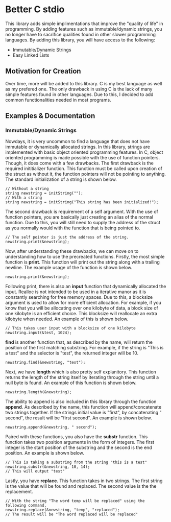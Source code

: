 # Better C stdio

This library adds simple implimentations that improve the "quality of life" in programming. By adding features such as immutable/dynamic strings, you no longer have to sacrifice qualities found in other slower programming languages. By adding this library, you will have access to the following:
- Immutable/Dynamic Strings
- Easy Linked Lists

  
## Motivation for Creation

Over time, more will be added to this library. C is my best language as well as my prefered one. The only drawback in using C is the lack of many simple features found in other languages. Due to this, I decided to add common functionalities needed in most programs.


## Examples & Documentation

### Immutable/Dynamic Strings

Nowdays, it is very uncommon to find a language that does not have immutable or dynamically allocated strings. In this library, strings are implemented with basic object oriented programming features. In C, object oriented programming is made possible with the use of function pointers. Though, it does come with a few drawbacks. 
The first drawback is the required inititializer function. This function must be called upon creation of the struct as without it, the function pointers will not be pointing to anything. The standard initialization of a string is shown below.
```
// Without a string
string newstring = initString("");
// With a string
string newstring = initString("This string has been initialized!");
```

The second drawback is requirement of a self argument. With the use of function pointers, you are basically just creating an alias of the normal function. Due to this, you will still need to supply the address of the struct as you normally would with the function that is being pointed to.
```
// The self pointer is just the address of the string.
newstring.print(&newstring);
```

Now, after understanding these drawbacks, we can move on to understanding how to use the precreated functions. Firstly, the most simple function is **print**. This function will print out the string along with a trailing newline. The example usage of the function is shown below.
```
newstring.print(&newstring);
```

Following print, there is also an **input** function that dynamically allocated the input. Realloc is not intended to be used in a iterative manor as it is constantly searching for free memory spaces. Due to this, a blocksize argument is used to allow for more efficient allocation. For example, if you know that you will be allocating over one kilobyte of data, a block size of one kilobyte is an efficient choice. This blocksize will reallocate an extra kilobyte when needed. An example of this is shown below.
```
// This takes user input with a blocksize of one kilobyte
newstring.input(&test, 1024);
```

**find** is another function that, as described by the name, will return the position of the first matching substring. For example, if the string is "This is a test" and the selector is "test", the returned integer will be 10.
```
newstring.find(&newstring, "test");
```

Next, we have **length** which is also pretty self explanitory. This function returns the length of the string itself by iterating through the string until a null byte is found. An example of this function is shown below.
```
newstring.length(&newstring);
```

The ability to append is also included in this library through the function **append**. As described by the name, this function will append/concatenate two strings together. If the strings initial value is "first", by concatenating " second", the result will be "first second". An example is shown below.
```
newstring.append(&newstring, " second");
```

Paired with these functions, you also have the **substr** function. This function takes two position arguments in the form of integers. The first integer is the start position of the substring and the second is the end position. An example is shown below.
```
// This is taking a substring from the string "this is a test"
newstring.substr(&newstring, 10, 14);
// This will output "test"
```

Lastly, you have **replace**. This function takes in two strings. The first string is the value that will be found and replaced. The second value is the the replacement.
```
// With the string "The word temp will be replaced" using the following command,
newstring.replace(&newstring, "temp", "replaced");
// The result will be "The word replaced will be replaced"
```